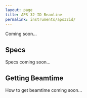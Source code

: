 ```yaml
---
layout: page
title: APS 32-ID Beamline
permalink: instruments/aps32id/
---
```


Coming soon...

## Specs

Specs coming soon...

## Getting Beamtime

How to get beamtime coming soon...
